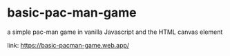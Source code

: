 # basic-pac-man-game
a simple pac-man game in vanilla Javascript and the HTML canvas element

link: https://basic-pacman-game.web.app/
